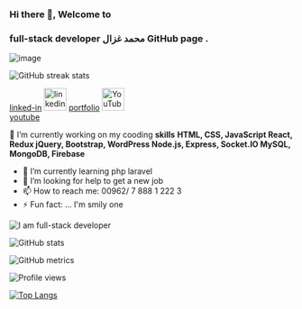 ### Hi there 👋, Welcome to 
### full-stack developer  محمد غزال GitHub page . 


![image](https://user-images.githubusercontent.com/69714442/151793100-322f76ad-9b4d-432b-b184-371a934e4d2f.png)


![GitHub streak stats](https://github-readme-streak-stats.herokuapp.com/?user=Mohammad-Ghazal)  


[linked-in](https://www.linkedin.com/in/mohammad-g-ghazal/) 
 [<img src='https://cdn.jsdelivr.net/npm/simple-icons@3.0.1/icons/linkedin.svg' alt='linkedin' height='40'>](https://www.linkedin.com/in/mohammad-g-ghazal/) 
 [portfolio](https://mohammad-ghazal.github.io/Ghazal-Portfolio/)
 [<img src='https://cdn.jsdelivr.net/npm/simple-icons@3.0.1/icons/youtube.svg' alt='YouTube' height='40'>](https://www.youtube.com/channel/UCt-0Wm2j7mvCP5MCic_EA1Q)  
 [youtube](https://www.youtube.com/channel/UCt-0Wm2j7mvCP5MCic_EA1Q)

🔭 I’m currently working on my cooding **skills**
**HTML, CSS, JavaScript
React, Redux
jQuery, Bootstrap, WordPress
Node.js, Express, Socket.IO
MySQL, MongoDB, Firebase**

- 🌱 I’m currently learning php laravel
- 🤔 I’m looking for help to get a new job
- 📫 How to reach me: 00962/ 7 888 1 222 3
- ⚡ Fun fact: ... I'm smily one 



![I am full-stack developer](https://media-exp1.licdn.com/dms/image/C4D16AQEHmodmBhqeyQ/profile-displaybackgroundimage-shrink_350_1400/0/1609525251539?e=1649289600&v=beta&t=2rldBL4azXo8AmBrTZ-NLoSr7nuTB75hXyS8tEDksLE)






![GitHub stats](https://github-readme-stats.vercel.app/api?username=Mohammad-Ghazal&show_icons=true)  

![GitHub metrics](https://metrics.lecoq.io/Mohammad-Ghazal)  


![Profile views](https://gpvc.arturio.dev/Mohammad-Ghazal)  





[![Top Langs](https://github-readme-stats.vercel.app/api/top-langs/?username=Mohammad-Ghazal)](https://github.com/anuraghazra/github-readme-stats)
